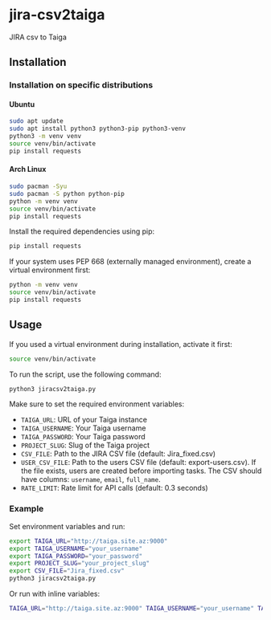 # jira-csv2taiga
JIRA csv to Taiga

## Installation

### Installation on specific distributions

#### Ubuntu
```bash
sudo apt update
sudo apt install python3 python3-pip python3-venv
python3 -m venv venv
source venv/bin/activate
pip install requests
```

#### Arch Linux
```bash
sudo pacman -Syu
sudo pacman -S python python-pip
python -m venv venv
source venv/bin/activate
pip install requests
```

Install the required dependencies using pip:

```bash
pip install requests
```

If your system uses PEP 668 (externally managed environment), create a virtual environment first:

```bash
python -m venv venv
source venv/bin/activate
pip install requests
```

## Usage

If you used a virtual environment during installation, activate it first:

```bash
source venv/bin/activate
```

To run the script, use the following command:

```bash
python3 jiracsv2taiga.py
```

Make sure to set the required environment variables:

- `TAIGA_URL`: URL of your Taiga instance
- `TAIGA_USERNAME`: Your Taiga username
- `TAIGA_PASSWORD`: Your Taiga password
- `PROJECT_SLUG`: Slug of the Taiga project
- `CSV_FILE`: Path to the JIRA CSV file (default: Jira_fixed.csv)
- `USER_CSV_FILE`: Path to the users CSV file (default: export-users.csv). If the file exists, users are created before importing tasks. The CSV should have columns: `username`, `email`, `full_name`.
- `RATE_LIMIT`: Rate limit for API calls (default: 0.3 seconds)

### Example

Set environment variables and run:

```bash
export TAIGA_URL="http://taiga.site.az:9000"
export TAIGA_USERNAME="your_username"
export TAIGA_PASSWORD="your_password"
export PROJECT_SLUG="your_project_slug"
export CSV_FILE="Jira_fixed.csv"
python3 jiracsv2taiga.py
```

Or run with inline variables:

```bash
TAIGA_URL="http://taiga.site.az:9000" TAIGA_USERNAME="your_username" TAIGA_PASSWORD="your_password" PROJECT_SLUG="your_project_slug" CSV_FILE="Jira_fixed.csv" python3 jiracsv2taiga.py
```
